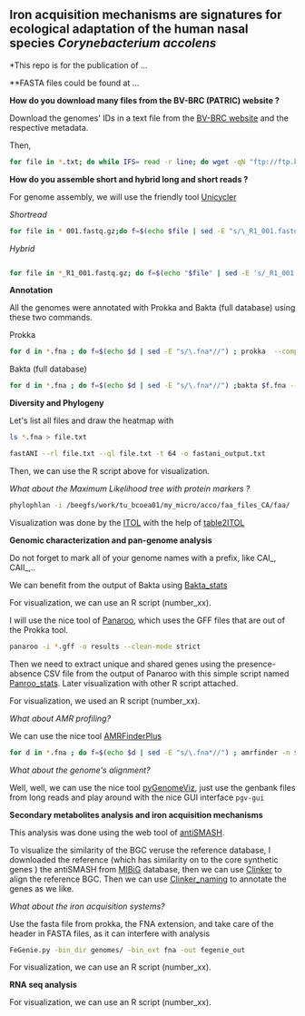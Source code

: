 ## Iron acquisition mechanisms are signatures for ecological adaptation of the human nasal species *Corynebacterium accolens*

*This repo is for the publication of ...

**FASTA files could be found at ...


**How do you download many files from the BV-BRC (PATRIC) website ?**

Download the genomes' IDs in a text file from the [BV-BRC website](https://www.bv-brc.org/) and the respective metadata.

Then,
```Bash
for file in *.txt; do while IFS= read -r line; do wget -qN "ftp://ftp.bvbrc.org/genomes/$line/$line.fna"; f=$(echo "$file" | sed -E "s/\.csv_list.txt*//"); mkdir -p "$f"; mv "$line.fna" "$f"; cp "$file" "$f"; done < "$file"; done
```

**How do you assemble short and hybrid long and short reads ?**

For genome assembly, we will use the friendly tool [Unicycler](https://github.com/rrwick/Unicycler)

*Shortread*

```Bash
for file in * 001.fastq.gz;do f=$(echo $file | sed -E "s/\_R1_001.fastq.gz*//"); unicycler -t 28 -o "$f" --keep 2 --short1 "$f"_R1_001.fastq.gz --R2--short2 "$f"_R2_001.fastq.gz ; done
```

*Hybrid*

```Bash

for file in *_R1_001.fastq.gz; do f=$(echo "$file" | sed -E 's/_R1_001.fastq.gz//'); long="${f}_pass.fastq.gz";  unicycler -t 28 -o "$f" --keep 2 --short1 "${f}_R1_001.fastq.gz" --short2 "${f}_R2_001.fastq.gz" -l "$long" ; done
```
**Annotation**

All the genomes were annotated with Prokka and Bakta (full database) using these two commands.

Prokka

```Bash
for d in *.fna ; do f=$(echo $d | sed -E "s/\.fna*//") ; prokka  --compliant --outdir $f  --prefix $f  $d --cpus 16 ; done
```

Bakta (full database)

```Bash
for d in *.fna ; do f=$(echo $d | sed -E "s/\.fna*//") ;bakta $f.fna --verbose  --db /home/ahmed/bakta/db  --output $f --prefix $f ; done
```


**Diversity and Phylogeny**

Let's list all files and draw the heatmap with 


```Bash
ls *.fna > file.txt
```

```Bash
fastANI --rl file.txt --ql file.txt -t 64 -o fastani_output.txt
```
Then, we can use the R script above for visualization.

*What about the Maximum Likelihood tree with protein markers ?*


```Bash
phylophlan -i /beegfs/work/tu_bcoea01/my_micro/acco/faa_files_CA/faa/  -d phylophlan --nproc 28 --diversity medium  -f supermatrix_aa.cfg --databases_folder ./newfolder  --verbose  -o output 

```
Visualization was done by the [ITOL](https://itol.embl.de/) with the help of [table2ITOL](https://github.com/mgoeker/table2itol)

**Genomic characterization and pan-genome analysis**

Do not forget to mark all of your genome names with a prefix, like CAI_, CAII_,..

We can benefit from the output of Bakta using [Bakta_stats](https://github.com/AhmedElsherbini/Bakta_stats) 

For visualization, we can use an R script (number_xx).

I  will use the nice tool of [Panaroo](https://github.com/gtonkinhill/panaroo), which uses the GFF files that are out of the Prokka tool.

```Bash
panaroo -i *.gff -o results --clean-mode strict
```
Then we need to extract unique and shared genes using the presence-absence CSV file from the output of Panaroo with this simple script named [Panroo_stats](https://github.com/AhmedElsherbini/Panaroo_stats). Later visualization with other R script attached.

 For visualization, we used an R script (number_xx).

*What about AMR profiling?*

We can use the nice tool [AMRFinderPlus](https://github.com/ncbi/amr)

```Bash
for d in *.fna ; do f=$(echo $d | sed -E "s/\.fna*//") ; amrfinder -n $f.fna >> result.txt ; done
```

*What about the genome's alignment?*

Well, well, we can use the nice tool [pyGenomeViz](https://moshi4.github.io/pyGenomeViz/), just use the genbank files from long reads and play around with the nice GUI interface <code>pgv-gui</code>


**Secondary metabolites analysis and iron acquisition mechanisms**

This analysis was done using the web tool of [antiSMASH](https://antismash.secondarymetabolites.org/#!/start).

To visualize the similarity of the BGC veruse the reference database, I downloaded the reference (which has similarity on to the core synthetic genes ) the antiSMASH from [MIBiG](https://mibig.secondarymetabolites.org/) database, then we can use [Clinker](https://github.com/gamcil/clinker) to align the reference BGC. Then we can use [Clinker_naming](https://github.com/AhmedElsherbini/Clinker_naming) to annotate the genes as we like.


*What about the iron acquisition systems?*

Use the fasta file from prokka, the FNA extension, and take care of the header in FASTA files, as it can interfere with analysis

```Bash
FeGenie.py -bin_dir genomes/ -bin_ext fna -out fegenie_out
```
For visualization, we can use an R script (number_xx).


**RNA seq analysis**


 For visualization, we can use an R script (number_xx).

